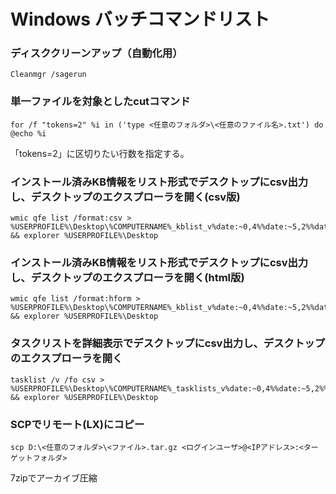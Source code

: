 # Windows バッチコマンドリスト
### ディスククリーンアップ（自動化用）
```batchfile
Cleanmgr /sagerun
```
### 単一ファイルを対象としたcutコマンド
```batchfile
for /f "tokens=2" %i in ('type <任意のフォルダ>\<任意のファイル名>.txt') do @echo %i
```
「tokens=2」に区切りたい行数を指定する。  
### インストール済みKB情報をリスト形式でデスクトップにcsv出力し、デスクトップのエクスプローラを開く(csv版)
```batchfile
wmic qfe list /format:csv > %USERPROFILE%\Desktop\%COMPUTERNAME%_kblist_v%date:~0,4%%date:~5,2%%date:~8,2%.csv && explorer %USERPROFILE%\Desktop
```
### インストール済みKB情報をリスト形式でデスクトップにcsv出力し、デスクトップのエクスプローラを開く(html版)
```batchfile
wmic qfe list /format:hform > %USERPROFILE%\Desktop\%COMPUTERNAME%_kblist_v%date:~0,4%%date:~5,2%%date:~8,2%.html && explorer %USERPROFILE%\Desktop
```
### タスクリストを詳細表示でデスクトップにcsv出力し、デスクトップのエクスプローラを開く
```batchfile
tasklist /v /fo csv > %USERPROFILE%\Desktop\%COMPUTERNAME%_tasklists_v%date:~0,4%%date:~5,2%%date:~8,2%.csv && explorer %USERPROFILE%\Desktop
```
### SCPでリモート(LX)にコピー
```batchfile
scp D:\<任意のフォルダ>\<ファイル>.tar.gz <ログインユーザ>@<IPアドレス>:<ターゲットフォルダ>
```
7zipでアーカイブ圧縮  